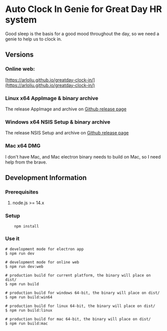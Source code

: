 # Auto Clock In Genie for Great Day HR system

Good sleep is the basis for a good mood throughout the day, so we need a genie to help us to clock in.

## Versions
### Online web:
[https://arloliu.github.io/greatday-clock-in/](https://arloliu.github.io/greatday-clock-in/)

### Linux x64 AppImage & binary archive
The release AppImage and archive on [Github release page](https://github.com/arloliu/greatday-clock-in/releases)
### Windows x64 NSIS Setup & binary archive
The release NSIS Setup and archive on [Github release page](https://github.com/arloliu/greatday-clock-in/releases)

### Mac x64 DMG
I don't have Mac, and Mac electron binary needs to build on Mac, so I need help from the brave.

## Development Information
### Prerequisites
1. node.js >= 14.x

### Setup
```
    npm install
```

### Use it

```
# development mode for electron app
$ npm run dev

# development mode for online web
$ npm run dev:web

# production build for current platform, the binary will place on dist/
$ npm run build

# production build for windows 64-bit, the binary will place on dist/
$ npm run build:win64

# production build for linux 64-bit, the binary will place on dist/
$ npm run build:linux

# production build for mac 64-bit, the binary will place on dist/
$ npm run build:mac

```
